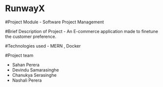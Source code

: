 # RunwayX

#Project Module - Software Project Management

#Brief Description of Project - An E-commerce application made to finetune the customer preference.

#Technologies used - MERN , Docker

#Project team

- Sahan Perera
- Devindu Samarasinghe
- Chanukya Serasinghe
- Nashali Perera
